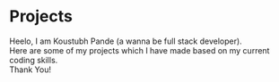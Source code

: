 # Projects
Heelo, I am Koustubh Pande (a wanna be full stack developer).
<br>
Here are some of my projects which I have made based on my current coding skills.
<br>
Thank You!
